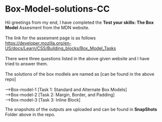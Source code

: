 # Box-Model-solutions-CC

Hii greetings from my end, I have completed the <b>Test your skills: The Box Model</b> Assesment from the MDN website.
 \
 \
The link for the assesment page is as follows\
https://developer.mozilla.org/en-US/docs/Learn/CSS/Building_blocks/Box_Model_Tasks
 \
 \
 There were three questions listed in the above given website and I have tried to answer them.
 \
 \
 The solutions of the box modlels are named as [can be found in the above repo]
 \
 \
 -->Box-model-1 [Task 1: Standard and Alternate Box Models]
 \
 -->Box-model-2 [Task 2: Margin, Border, and Padding]
 \
 -->Box-model-3 [Task 3: Inline Block]
 
The snapshots of the outputs are uploaded and can be found in <b> SnapShots </b> Folder above in the repo.
   
 
